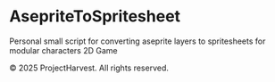 # AsepriteToSpritesheet
Personal small script for converting aseprite layers to spritesheets for modular characters 2D Game

© 2025 ProjectHarvest. All rights reserved.

